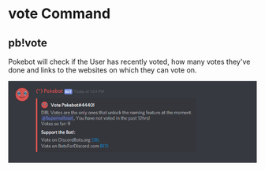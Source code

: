 # vote Command

## pb!vote

Pokebot will check if the User has recently voted, how many votes they've done and links to the websites on which they can vote on.

![](../.gitbook/assets/vote.PNG)

